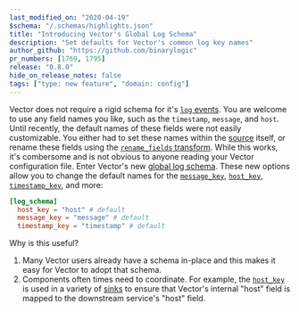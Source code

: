 ```yaml
---
last_modified_on: "2020-04-19"
$schema: "/.schemas/highlights.json"
title: "Introducing Vector's Global Log Schema"
description: "Set defaults for Vector's common log key names"
author_github: "https://github.com/binarylogic"
pr_numbers: [1769, 1795]
release: "0.8.0"
hide_on_release_notes: false
tags: ["type: new feature", "domain: config"]
---
```


Vector does not require a rigid schema for it's [`log`
events][docs.data-model.log]. You are welcome to use any field names you like,
such as the `timestamp`, `message`, and `host`. Until recently, the
default names of these fields were not easily customizable. You either had to
set these names within the [source][docs.sources] itself, or rename these fields
using the [`rename_fields` transform][docs.transforms.rename_fields]. While this
works, it's combersome and is not obvious to anyone reading your Vector
configuration file. Enter Vector's new [global log
schema][docs.global-options#log_schema]. These new options allow you to change
the default names for the [`message_key`][docs.global-options#message_key],
[`host_key`][docs.global-options#host_key],
[`timestamp_key`][docs.global-options#host_key], and more:

```toml title="vector.toml"
[log_schema]
  host_key = "host" # default
  message_key = "message" # default
  timestamp_key = "timestamp" # default
```

Why is this useful?

1. Many Vector users already have a schema in-place and this makes it easy for
   Vector to adopt that schema.
2. Components often times need to coordinate. For example, the
   [`host_key`][docs.global-options#host_key] is used in a variety of
   [sinks][docs.sinks] to ensure that Vector's internal "host" field is mapped
   to the downstream service's "host" field.

[docs.data-model.log]: /docs/about/data-model/log/
[docs.global-options#host_key]: /docs/reference/global-options/#host_key
[docs.global-options#log_schema]: /docs/reference/global-options/#log_schema
[docs.global-options#message_key]: /docs/reference/global-options/#message_key
[docs.sinks]: /docs/reference/sinks/
[docs.sources]: /docs/reference/sources/
[docs.transforms.rename_fields]: /docs/reference/transforms/rename_fields/
